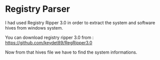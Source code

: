 # Registry Parser

I had used Registry Ripper 3.0 in order to extract the system and software hives from windows system.

You can download registry ripper 3.0 from : https://github.com/keydet89/RegRipper3.0

Now from that hives file we have to find the system informations.
